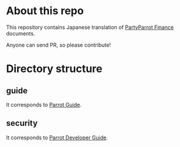 
# About this repo

This repository contains Japanese translation of [PartyParrot Finance](https://parrot.fi) documents.

Anyone can send PR, so please contribute!

# Directory structure

## guide

It corresponds to [Parrot Guide](https://doc.partyparrot.finance/guide/).

## security

It corresponds to [Parrot Developer Guide](https://doc.partyparrot.finance/security/).
